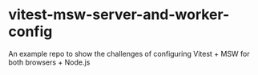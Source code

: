 # vitest-msw-server-and-worker-config
An example repo to show the challenges of configuring Vitest + MSW for both browsers + Node.js
